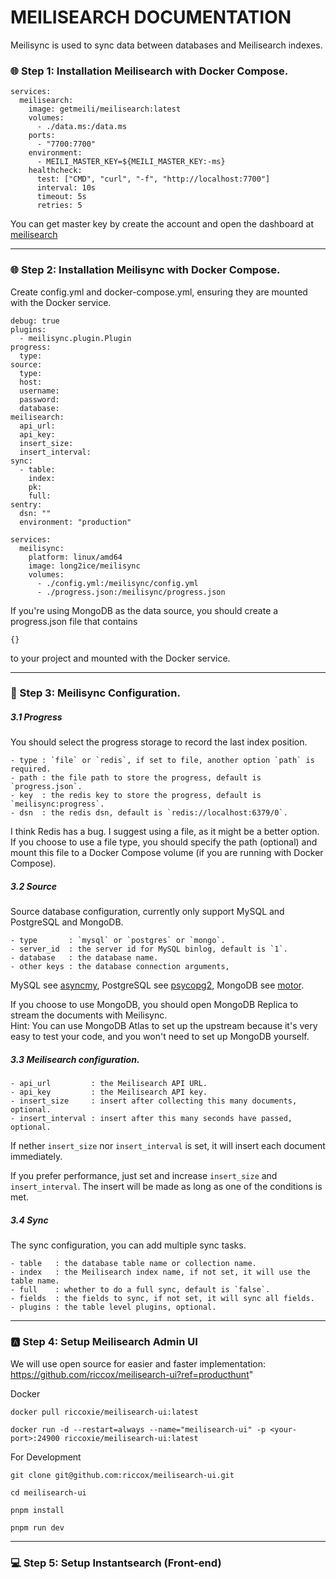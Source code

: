 # MEILISEARCH DOCUMENTATION

Meilisync is used to sync data between databases and Meilisearch indexes.<br />
### 🌐 Step 1: Installation Meilisearch with Docker Compose.
````
services:
  meilisearch:
    image: getmeili/meilisearch:latest
    volumes:
      - ./data.ms:/data.ms
    ports:
      - "7700:7700"
    environment:
      - MEILI_MASTER_KEY=${MEILI_MASTER_KEY:-ms}
    healthcheck:
      test: ["CMD", "curl", "-f", "http://localhost:7700"]
      interval: 10s
      timeout: 5s
      retries: 5
````
You can get master key by create the account and open the dashboard at [meilisearch](https://cloud.meilisearch.com/login)
_______

### 🌐 Step 2: Installation Meilisync with Docker Compose.
Create config.yml and docker-compose.yml, ensuring they are mounted with the Docker service.
````
debug: true
plugins:
  - meilisync.plugin.Plugin
progress:
  type:
source:
  type: 
  host: 
  username: 
  password: 
  database: 
meilisearch:
  api_url: 
  api_key: 
  insert_size: 
  insert_interval: 
sync:
  - table: 
    index: 
    pk: 
    full: 
sentry:
  dsn: ""
  environment: "production"
````

````
services:
  meilisync:
    platform: linux/amd64
    image: long2ice/meilisync
    volumes:
      - ./config.yml:/meilisync/config.yml
      - ./progress.json:/meilisync/progress.json
````
If you're using MongoDB as the data source, you should create a progress.json file that contains
````
{}
````
to your project and mounted with the Docker service.
_______
### 📝 Step 3: Meilisync Configuration.
##### 3.1 Progress
You should select the progress storage to record the last index position.
````
- type : `file` or `redis`, if set to file, another option `path` is required.
- path : the file path to store the progress, default is `progress.json`.
- key  : the redis key to store the progress, default is `meilisync:progress`.
- dsn  : the redis dsn, default is `redis://localhost:6379/0`.
````

I think Redis has a bug. I suggest using a file, as it might be a better option.
If you choose to use a file type, you should specify the path (optional) and mount this file to a Docker Compose volume (if you are running with Docker Compose).

##### 3.2 Source
Source database configuration, currently only support MySQL and PostgreSQL and MongoDB.
````
- type       : `mysql` or `postgres` or `mongo`.
- server_id  : the server id for MySQL binlog, default is `1`.
- database   : the database name.
- other keys : the database connection arguments,
````
MySQL see [asyncmy](https://github.com/long2ice/asyncmy),
PostgreSQL see [psycopg2](https://www.psycopg.org/docs/usage.html),
MongoDB see [motor](https://motor.readthedocs.io/en/stable/).

If you choose to use MongoDB, you should open MongoDB Replica to stream the documents with Meilisync.<br/>
Hint: You can use MongoDB Atlas to set up the upstream because it's very easy to test your code, and you won't need to set up MongoDB yourself.

##### 3.3 Meilisearch configuration.
````
- api_url         : the Meilisearch API URL.
- api_key         : the Meilisearch API key.
- insert_size     : insert after collecting this many documents, optional.
- insert_interval : insert after this many seconds have passed, optional.
````
If nether `insert_size` nor `insert_interval` is set, it will insert each document immediately.

If you prefer performance, just set and increase `insert_size` and `insert_interval`. The insert will be made as long as
one of the conditions is met.

##### 3.4 Sync
The sync configuration, you can add multiple sync tasks.
````
- table   : the database table name or collection name.
- index   : the Meilisearch index name, if not set, it will use the table name.
- full    : whether to do a full sync, default is `false`.
- fields  : the fields to sync, if not set, it will sync all fields.
- plugins : the table level plugins, optional.
````
_______
### 🅰️ Step 4: Setup Meilisearch Admin UI
We will use open source for easier and faster implementation: https://github.com/riccox/meilisearch-ui?ref=producthunt" <br/>

Docker
````
docker pull riccoxie/meilisearch-ui:latest

docker run -d --restart=always --name="meilisearch-ui" -p <your-port>:24900 riccoxie/meilisearch-ui:latest
````


For Development
````
git clone git@github.com:riccox/meilisearch-ui.git

cd meilisearch-ui

pnpm install

pnpm run dev
````
_______
### 💻 Step 5: Setup Instantsearch (Front-end)












